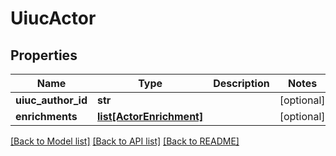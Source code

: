 # UiucActor

## Properties
Name | Type | Description | Notes
------------ | ------------- | ------------- | -------------
**uiuc_author_id** | **str** |  | [optional] 
**enrichments** | [**list[ActorEnrichment]**](ActorEnrichment.md) |  | [optional] 

[[Back to Model list]](../README.md#documentation-for-models) [[Back to API list]](../README.md#documentation-for-api-endpoints) [[Back to README]](../README.md)

